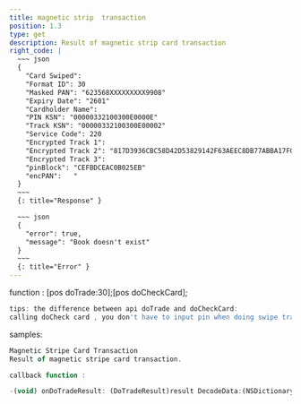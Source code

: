```yaml
---
title: magnetic strip  transaction
position: 1.3
type: get
description: Result of magnetic strip card transaction
right_code: |
  ~~~ json
  {
    "Card Swiped":
    "Format ID": 30
    "Masked PAN": "623568XXXXXXXXX9908"
    "Expiry Date": "2601"
    "Cardholder Name": 
    "PIN KSN": "00000332100300E0000E"
    "Track KSN": "00000332100300E00002"
    "Service Code": 220
    "Encrypted Track 1": 
    "Encrypted Track 2": "817D3936CBC58D42D53829142F63AEEC8DB77ABBA17FC32D"
    "Encrypted Track 3": 
    "pinBlock": "CEFBDCEAC0B025EB"
    "encPAN":   "
  }
  ~~~
  {: title="Response" }

  ~~~ json
  {
    "error": true,
    "message": "Book doesn't exist"
  }
  ~~~
  {: title="Error" }
---
```


function : [pos doTrade:30];[pos doCheckCard];

~~~ javascript
tips: the difference between api doTrade and doCheckCard:
calling doCheck card , you don't have to input pin when doing swipe transaction.
~~~
samples:
~~~ javascript
Magnetic Stripe Card Transaction
Result of magnetic stripe card transaction.
~~~
~~~ javascript
callback function :

-(void) onDoTradeResult: (DoTradeResult)result DecodeData:(NSDictionary*)decodeData;
~~~
